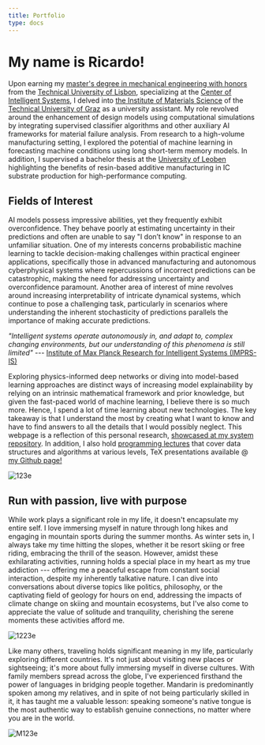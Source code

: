 ```yaml
---
title: Portfolio
type: docs
---
```


# **My name is Ricardo!**

Upon earning my [master's degree in mechanical engineering with honors](https://fenix.tecnico.ulisboa.pt/cursos/memec/dissertacao/1128253548922394) from the [Technical University of Lisbon](https://tecnico.ulisboa.pt/en/), specializing at the [Center of Intelligent Systems](https://csi.idmec.tecnico.ulisboa.pt/), I delved into [the Institute of Materials Science](https://www.tugraz.at/institute/imat/home) of the [Technical University of Graz](https://www.tugraz.at/en/home) as a university assistant. My role revolved around the enhancement of design models using computational simulations by integrating supervised classifier algorithms and other auxiliary AI frameworks for material failure analysis. From research to a high-volume manufacturing setting, I explored the potential of machine learning in forecasting machine conditions using long short-term memory models. In addition, I supervised a bachelor thesis at the [University of Leoben](https://www.unileoben.ac.at/en/) highlighting the benefits of resin-based additive manufacturing in IC substrate production for high-performance computing.

## **Fields of Interest**

AI models possess impressive abilities, yet they frequently exhibit overconfidence. They behave poorly at estimating uncertainty in their predictions and often are unable to say "I don’t know" in response to an unfamiliar situation. One of my interests concerns probabilistic machine learning to tackle decision-making challenges within practical engineer applications, specifically those in advanced manufacturing and autonomous cyberphysical systems where repercussions of incorrect predictions can be catastrophic, making the need for addressing uncertainty and overconfidence paramount. Another area of interest of mine revolves around increasing interpretability of intricate dynamical systems, which continue to pose a challenging task, particularly in scenarios where understanding the inherent stochasticity of predictions parallels the importance of making accurate predictions.

*"Intelligent systems operate autonomously in, and adapt to, complex changing environments, but our understanding of this phenomena is still limited"* --- [Institute of Max Planck Research for Intelligent Systems (IMPRS-IS)](https://imprs.is.mpg.de/)

Exploring physics-informed deep networks or diving into model-based learning approaches are distinct ways of increasing model explainability by relying on an intrinsic mathematical framework and prior knowledge, but given the fast-paced world of machine learning, I believe there is so much more. Hence, I spend a lot of time learning about new technologies. The key takeaway is that I understand the most by creating what I want to know and have to find answers to all the details that I would possibly neglect. This webpage is a reflection of this personal research, [showcased at my system repository](https://ricardochin.com/docs/code/). In addition, I also hold [programming lectures](https://ricardochin.com/docs/lectures/) that cover data structures and algorithms at various levels, TeX presentations available @ [my Github page!](https://github.com/roaked/programming-lectures)

![123e](https://live.staticflickr.com/65535/53351935583_2203c22f2f_c.jpg)

## **Run with passion, live with purpose**

While work plays a significant role in my life, it doesn't encapsulate my entire self. I love immersing myself in nature through long hikes and engaging in mountain sports during the summer months. As winter sets in, I always take my time hitting the slopes, whether it be resort skiing or free riding, embracing the thrill of the season. However, amidst these exhilarating activities, running holds a special place in my heart as my true addiction  --- offering me a peaceful escape from constant social interaction, despite my inherently talkative nature. I can dive into conversations about diverse topics like politics, philosophy, or the captivating field of geology for hours on end, addressing the impacts of climate change on skiing and mountain ecosystems, but I've also come to appreciate the value of solitude and tranquility, cherishing the serene moments these activities afford me.

![1223e](https://live.staticflickr.com/65535/53508758200_1562f1d34e_c.jpg)

Like many others, traveling holds significant meaning in my life, particularly exploring different countries.  It's not just about visiting new places or sightseeing; it's more about fully immersing myself in diverse cultures. With family members spread across the globe, I've experienced firsthand the power of languages in bridging people together. Mandarin is predominantly spoken among my relatives, and in spite of not being particularly skilled in it, it has taught me a valuable lesson: speaking someone's native tongue is the most authentic way to establish genuine connections, no matter where you are in the world.

![M123e](https://live.staticflickr.com/65535/53343069030_6d4e5837cd_c.jpg)



